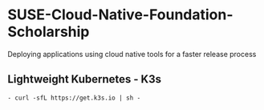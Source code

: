 # SUSE-Cloud-Native-Foundation-Scholarship
Deploying applications using cloud native tools for a faster release process




## Lightweight Kubernetes - K3s
```
- curl -sfL https://get.k3s.io | sh -
```
